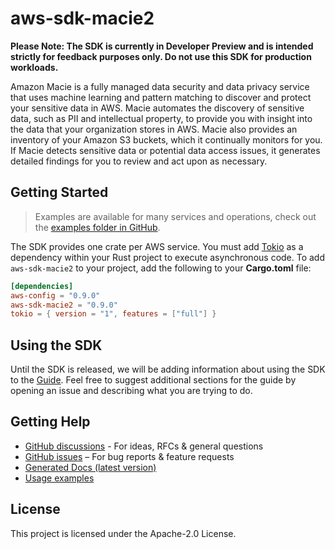 # aws-sdk-macie2

**Please Note: The SDK is currently in Developer Preview and is intended strictly for
feedback purposes only. Do not use this SDK for production workloads.**

Amazon Macie is a fully managed data security and data privacy service that uses machine learning and pattern matching to discover and protect your sensitive data in AWS. Macie automates the discovery of sensitive data, such as PII and intellectual property, to provide you with insight into the data that your organization stores in AWS. Macie also provides an inventory of your Amazon S3 buckets, which it continually monitors for you. If Macie detects sensitive data or potential data access issues, it generates detailed findings for you to review and act upon as necessary.

## Getting Started

> Examples are available for many services and operations, check out the
> [examples folder in GitHub](https://github.com/awslabs/aws-sdk-rust/tree/main/examples).

The SDK provides one crate per AWS service. You must add [Tokio](https://crates.io/crates/tokio)
as a dependency within your Rust project to execute asynchronous code. To add `aws-sdk-macie2` to
your project, add the following to your **Cargo.toml** file:

```toml
[dependencies]
aws-config = "0.9.0"
aws-sdk-macie2 = "0.9.0"
tokio = { version = "1", features = ["full"] }
```

## Using the SDK

Until the SDK is released, we will be adding information about using the SDK to the
[Guide](https://github.com/awslabs/aws-sdk-rust/blob/main/Guide.md). Feel free to suggest
additional sections for the guide by opening an issue and describing what you are trying to do.

## Getting Help

* [GitHub discussions](https://github.com/awslabs/aws-sdk-rust/discussions) - For ideas, RFCs & general questions
* [GitHub issues](https://github.com/awslabs/aws-sdk-rust/issues/new/choose) – For bug reports & feature requests
* [Generated Docs (latest version)](https://awslabs.github.io/aws-sdk-rust/)
* [Usage examples](https://github.com/awslabs/aws-sdk-rust/tree/main/examples)

## License

This project is licensed under the Apache-2.0 License.

